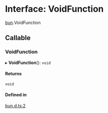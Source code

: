 # Interface: VoidFunction

[bun](../modules/bun.md).VoidFunction

## Callable

### VoidFunction

▸ **VoidFunction**(): `void`

#### Returns

`void`

#### Defined in

[bun.d.ts:2](https://github.com/goodcodedev/bun-types/blob/8bd1b3a/bun.d.ts#L2)
